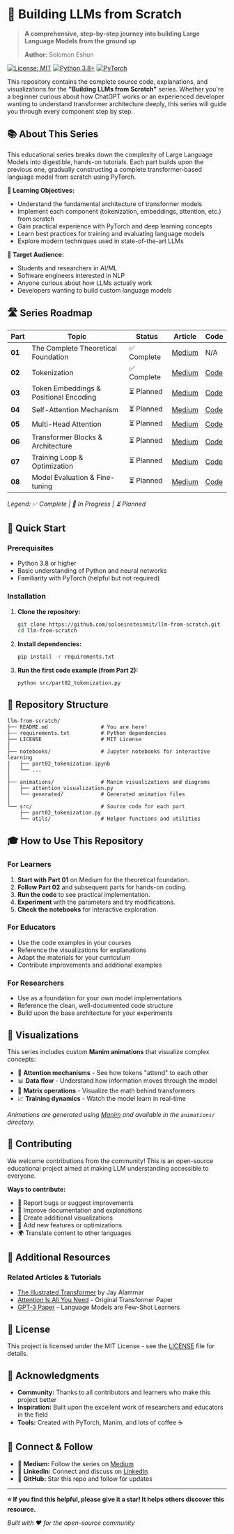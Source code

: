 # 🚀 Building LLMs from Scratch

> **A comprehensive, step-by-step journey into building Large Language Models from the ground up**
>
> **Author:** Solomon Eshun

[![License: MIT](https://img.shields.io/badge/License-MIT-yellow.svg)](./LICENSE)
[![Python 3.8+](https://img.shields.io/badge/python-3.8+-blue.svg)](https://www.python.org/downloads/)
[![PyTorch](https://img.shields.io/badge/PyTorch-Latest-red.svg)](https://pytorch.org/)

This repository contains the complete source code, explanations, and visualizations for the **"Building LLMs from Scratch"** series. Whether you're a beginner curious about how ChatGPT works or an experienced developer wanting to understand transformer architecture deeply, this series will guide you through every component step by step.

## 📚 About This Series

This educational series breaks down the complexity of Large Language Models into digestible, hands-on tutorials. Each part builds upon the previous one, gradually constructing a complete transformer-based language model from scratch using PyTorch.

**🎯 Learning Objectives:**

- Understand the fundamental architecture of transformer models
- Implement each component (tokenization, embeddings, attention, etc.) from scratch
- Gain practical experience with PyTorch and deep learning concepts
- Learn best practices for training and evaluating language models
- Explore modern techniques used in state-of-the-art LLMs

**👥 Target Audience:**

- Students and researchers in AI/ML
- Software engineers interested in NLP
- Anyone curious about how LLMs actually work
- Developers wanting to build custom language models

## 🛣️ Series Roadmap

| Part   | Topic                                  | Status      | Article                                                                                                                  | Code                                 |
| ------ | -------------------------------------- | ----------- | ------------------------------------------------------------------------------------------------------------------------ | ------------------------------------ |
| **01** | The Complete Theoretical Foundation    | ✅ Complete | [Medium](https://soloshun.medium.com/building-llms-from-scratch-part-1-the-complete-theoretical-foundation-e66b45b7f379) | N/A                                  |
| **02** | Tokenization                           | ✅ Complete | [Medium](.)                                                                                                              | [Code](./src/part02_tokenization.py) |
| **03** | Token Embeddings & Positional Encoding | ⏳ Planned  | [Medium](.)                                                                                                              | [Code](./src/)                       |
| **04** | Self-Attention Mechanism               | ⏳ Planned  | [Medium](.)                                                                                                              | [Code](./src/)                       |
| **05** | Multi-Head Attention                   | ⏳ Planned  | [Medium](.)                                                                                                              | [Code](./src/)                       |
| **06** | Transformer Blocks & Architecture      | ⏳ Planned  | [Medium](.)                                                                                                              | [Code](./src/)                       |
| **07** | Training Loop & Optimization           | ⏳ Planned  | [Medium](.)                                                                                                              | [Code](./src/)                       |
| **08** | Model Evaluation & Fine-tuning         | ⏳ Planned  | [Medium](.)                                                                                                              | [Code](./src/)                       |

_Legend: ✅ Complete | 🔄 In Progress | ⏳ Planned_

## 🚀 Quick Start

### Prerequisites

- Python 3.8 or higher
- Basic understanding of Python and neural networks
- Familiarity with PyTorch (helpful but not required)

### Installation

1.  **Clone the repository:**

    ```bash
    git clone https://github.com/soloeinsteinmit/llm-from-scratch.git
    cd llm-from-scratch
    ```

2.  **Install dependencies:**

    ```bash
    pip install -r requirements.txt
    ```

3.  **Run the first code example (from Part 2):**
    ```bash
    python src/part02_tokenization.py
    ```

## 📁 Repository Structure

```
llm-from-scratch/
├── README.md                 # You are here!
├── requirements.txt          # Python dependencies
├── LICENSE                   # MIT License
│
├── notebooks/                # Jupyter notebooks for interactive learning
│   ├── part02_tokenization.ipynb
│   └── ...
│
├── animations/               # Manim visualizations and diagrams
│   ├── attention_visualization.py
│   └── generated/            # Generated animation files
│
└── src/                      # Source code for each part
    ├── part02_tokenization.py
    └── utils/                # Helper functions and utilities
```

## 🎓 How to Use This Repository

### For Learners

1.  **Start with Part 01** on Medium for the theoretical foundation.
2.  **Follow Part 02** and subsequent parts for hands-on coding.
3.  **Run the code** to see practical implementation.
4.  **Experiment** with the parameters and try modifications.
5.  **Check the notebooks** for interactive exploration.

### For Educators

- Use the code examples in your courses
- Reference the visualizations for explanations
- Adapt the materials for your curriculum
- Contribute improvements and additional examples

### For Researchers

- Use as a foundation for your own model implementations
- Reference the clean, well-documented code structure
- Build upon the base architecture for your experiments

## 🎨 Visualizations

This series includes custom **Manim animations** that visualize complex concepts:

- 🔄 **Attention mechanisms** - See how tokens "attend" to each other
- 📊 **Data flow** - Understand how information moves through the model
- 🧮 **Matrix operations** - Visualize the math behind transformers
- 📈 **Training dynamics** - Watch the model learn in real-time

_Animations are generated using [Manim](https://www.manim.community/) and available in the `animations/` directory._

## 🤝 Contributing

We welcome contributions from the community! This is an open-source educational project aimed at making LLM understanding accessible to everyone.

**Ways to contribute:**

- 🐛 Report bugs or suggest improvements
- 📝 Improve documentation and explanations
- 🎨 Create additional visualizations
- 🔧 Add new features or optimizations
- 🌍 Translate content to other languages

<!-- Please read our [Contributing Guidelines](./CONTRIBUTING.md) and [Code of Conduct](./CODE_OF_CONDUCT.md) before submitting contributions. -->

## 📖 Additional Resources

### Related Articles & Tutorials

- [The Illustrated Transformer](http://jalammar.github.io/illustrated-transformer/) by Jay Alammar
- [Attention Is All You Need](https://arxiv.org/abs/1706.03762) - Original Transformer Paper
- [GPT-3 Paper](https://arxiv.org/abs/2005.14165) - Language Models are Few-Shot Learners

<!-- ### Recommended Resources

- **Books:** "Deep Learning" by Goodfellow, Bengio, and Courville
- **Courses:** CS224N (Stanford NLP), Fast.ai Deep Learning
- **Papers:** Start with the transformer paper, then explore GPT, BERT, and modern architectures -->

## 📜 License

This project is licensed under the MIT License - see the [LICENSE](./LICENSE) file for details.

## 🙏 Acknowledgments

- **Community:** Thanks to all contributors and learners who make this project better
- **Inspiration:** Built upon the excellent work of researchers and educators in the field
- **Tools:** Created with PyTorch, Manim, and lots of coffee ☕

## 📱 Connect & Follow

- 📝 **Medium:** Follow the series on [Medium](https://soloshun.medium.com/)
- 💼 **LinkedIn:** Connect and discuss on [LinkedIn](https://www.linkedin.com/in/solomon-eshun-788568317/)
- 🐙 **GitHub:** Star this repo and follow for updates

---

**⭐ If you find this helpful, please give it a star! It helps others discover this resource.**

_Built with ❤️ for the open-source community_
